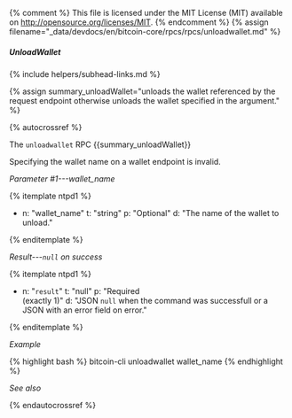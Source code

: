 {% comment %}
This file is licensed under the MIT License (MIT) available on
http://opensource.org/licenses/MIT.
{% endcomment %}
{% assign filename="_data/devdocs/en/bitcoin-core/rpcs/rpcs/unloadwallet.md" %}

##### UnloadWallet
{% include helpers/subhead-links.md %}

{% assign summary_unloadWallet="unloads the wallet referenced by the request endpoint otherwise unloads the wallet specified in the argument." %}

{% autocrossref %}

The `unloadwallet` RPC {{summary_unloadWallet}}

Specifying the wallet name on a wallet endpoint is invalid.

*Parameter #1---wallet_name*

{% itemplate ntpd1 %}
- n: "wallet_name"
  t: "string"
  p: "Optional"
  d: "The name of the wallet to unload."

{% enditemplate %}

*Result---`null` on success*

{% itemplate ntpd1 %}
- n: "`result`"
  t: "null"
  p: "Required<br>(exactly 1)"
  d: "JSON `null` when the command was successfull or a JSON with an error field on error."

{% enditemplate %}

*Example*

{% highlight bash %}
bitcoin-cli unloadwallet wallet_name
{% endhighlight %}

*See also*

{% endautocrossref %}
